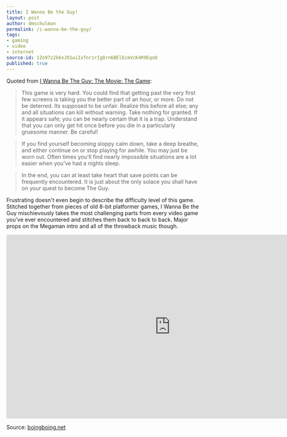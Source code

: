 ```yaml
---
title: I Wanna Be the Guy!
layout: post
author: dmschulman
permalink: /i-wanna-be-the-guy/
tags:
- gaming
- video
- internet
source-id: 1Zo97z2k6sJO1wiIxTnrzrIg8rn6BElEcmVcK4R9EqoQ
published: true
---
```

Quoted from [I Wanna Be The Guy: The Movie: The Game](http://kayin.pyoko.org/iwbtg/index.php):

> This game is very hard. You could find that getting past the very first few screens is taking you the better part of an hour, or more. Do not be deterred. Its supposed to be unfair. Realize this before all else; any and all situations can kill without warning. Take nothing for granted. If it appears safe; you can be nearly certain that it is a trap. Understand that you can only get hit once before you die in a particularly gruesome manner. Be careful!

> If you find yourself becoming sloppy calm down, take a deep breathe, and either continue on or stop playing for awhile. You may just be worn out. Often times you'll find nearly impossible situations are a lot easier when you’ve had a nights sleep.

> In the end, you can at least take heart that save points can be frequently encountered. It is just about the only solace you shall have on your quest to become The Guy.

Frustrating doesn't even begin to describe the difficulty level of this game. Stitched together from pieces of old 8-bit platformer games, I Wanna Be the Guy mischievously takes the most challenging parts from every video game you’ve ever encountered and stitches them back to back to back. Major props on the Megaman intro and all of the throwback music though.

<iframe width="853" height="480" src="https://www.youtube.com/embed/CPBgxWyXYKI?rel=0" frameborder="0" allowfullscreen></iframe>

Source: [boingboing.net](http://www.boingboing.net/2008/02/20/i-wanna-be-the-guy-p.html)


